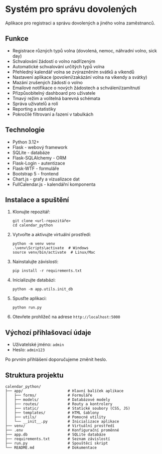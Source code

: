 # Systém pro správu dovolených

Aplikace pro registraci a správu dovolených a jiného volna zaměstnanců.

## Funkce

- Registrace různých typů volna (dovolená, nemoc, náhradní volno, sick day)
- Schvalování žádostí o volno nadřízeným
- Automatické schvalování určitých typů volna
- Přehledný kalendář volna se zvýrazněním svátků a víkendů
- Nastavení aplikace (povolení/zakázání volna na víkendy a svátky)
- Mazání zrušených žádostí o volno
- Emailové notifikace o nových žádostech a schválení/zamítnutí
- Přizpůsobitelný dashboard pro uživatele
- Tmavý režim a volitelná barevná schémata
- Správa uživatelů a rolí
- Reporting a statistiky
- Pokročilé filtrovaní a řazení v tabulkách

## Technologie

- Python 3.12+
- Flask - webový framework
- SQLite - databáze
- Flask-SQLAlchemy - ORM
- Flask-Login - autentizace
- Flask-WTF - formuláře
- Bootstrap 5 - frontend
- Chart.js - grafy a vizualizace dat
- FullCalendar.js - kalendářní komponenta

## Instalace a spuštění

1. Klonujte repozitář:
   ```
   git clone <url-repozitáře>
   cd calendar_python
   ```

2. Vytvořte a aktivujte virtuální prostředí:
   ```
   python -m venv venv
   .\venv\Scripts\activate  # Windows
   source venv/bin/activate  # Linux/Mac
   ```

3. Nainstalujte závislosti:
   ```
   pip install -r requirements.txt
   ```

4. Inicializujte databázi:
   ```
   python -m app.utils.init_db
   ```

5. Spusťte aplikaci:
   ```
   python run.py
   ```

6. Otevřete prohlížeč na adrese `http://localhost:5000`

## Výchozí přihlašovací údaje

- Uživatelské jméno: `admin`
- Heslo: `admin123`

Po prvním přihlášení doporučujeme změnit heslo.

## Struktura projektu

```
calendar_python/
├── app/                    # Hlavní balíček aplikace
│   ├── forms/              # Formuláře
│   ├── models/             # Databázové modely
│   ├── routes/             # Routy a kontrolery
│   ├── static/             # Statické soubory (CSS, JS)
│   ├── templates/          # HTML šablony
│   ├── utils/              # Pomocné utility
│   └── __init__.py         # Inicializace aplikace
├── venv/                   # Virtuální prostředí
├── .env                    # Konfigurační proměnné
├── app.db                  # SQLite databáze
├── requirements.txt        # Seznam závislostí
├── run.py                  # Spouštěcí skript
└── README.md               # Dokumentace
```
